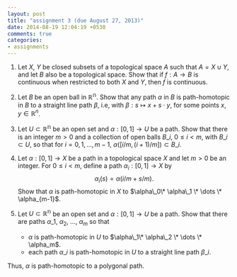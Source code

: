 ```yaml
---
layout: post
title: "assignment 3 (due August 27, 2013)"
date: 2014-08-19 12:04:19 +0530
comments: true
categories:
- assignments
---
```


1. Let $X$, $Y$ be closed subsets of a topological space $A$ such that $A = X \cup Y$, and let $B$ also be a topological space. Show that if $f: A \to B$ is continuous when restricted to both $X$ and $Y$, then $f$ is continuous.

2. Let $B$ be an open ball in $\mathbb{R^n}$. Show that any path $\alpha$ in $B$ is path-homotopic in $B$ to a straight line path $\beta$, i.e, with $\beta: s \mapsto x + s\cdot y$, for some points $x, y\in\mathbb{R}^n$.

3. Let $U\subset \mathbb{R^n}$ be an open set and $\alpha:[0, 1]\to U$ be a path. Show that there is an integer $m>0$ and a collection of open balls $B\_i$, $0\leq i<m$, with $B\_i\subset U$, so that for $i=0, 1,\dots, m-1$, $\alpha([i/m, (i+1)/m])\subset B\_i$.

4. Let $\alpha:[0,1]\to X$ be a path in a topological space $X$ and let $m>0$ be an integer. For $0\leq i < m$, define a path $\alpha_i: [0, 1]\to X$ by
$$\alpha_i(s) =  \alpha(i/m+s/m).$$
Show that $\alpha$ is path-homotopic in $X$ to $\alpha\_0\* \alpha\_1 \* \dots \* \alpha_{m-1}$. 

5. Let $U\subset \mathbb{R^n}$ be an open set and $\alpha:[0, 1]\to U$ be a path. Show that there are paths $\alpha\_1$, $\alpha_2$, ..., $\alpha_m$ so that
    * $\alpha$ is path-homotopic in $U$ to $\alpha\_1\* \alpha\_2 \* \dots \* \alpha_m$.
    * each path $\alpha\_i$ is path-homotopic in $U$ to a straight line path $\beta\_i$.

Thus, $\alpha$ is path-homotopic to a polygonal path.
